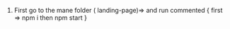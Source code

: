 
1. First go to the mane folder ( landing-page)=> 
     and run commented { first => npm i then  npm start }
    
